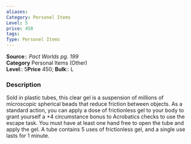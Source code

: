 ```yaml
---
aliases: 
Category: Personel Items
Level: 5
price: 450
tags: 
Type: Personel Items
---
```

**Source**:: _Pact Worlds pg. 199_  
**Category** Personal Items (Other)  
**Level**:: 5**Price** 450; **Bulk**:: L

### Description

Sold in plastic tubes, this clear gel is a suspension of millions of microscopic spherical beads that reduce friction between objects. As a standard action, you can apply a dose of frictionless gel to your body to grant yourself a +4 circumstance bonus to Acrobatics checks to use the escape task. You must have at least one hand free to open the tube and apply the gel. A tube contains 5 uses of frictionless gel, and a single use lasts for 1 minute.

